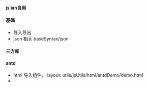 #### js ian自用

#### 基础
 - 导入导出
 - json 相关 baseSyntax/json

#### 三方库

#### antd
 - html 导入组件， layout: utils/jsUtils/html/antdDemo/demo.html
 - 
